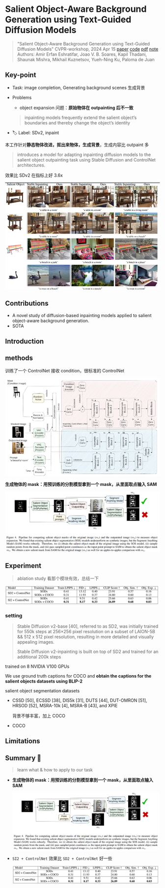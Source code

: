 # Salient Object-Aware Background Generation using Text-Guided Diffusion Models

> "Salient Object-Aware Background Generation using Text-Guided Diffusion Models" CVPR-workshop, 2024 Apr 15
> [paper](http://arxiv.org/abs/2404.10157v1) [code]() [pdf](./2024_04_CVPR-workshop_Salient-Object-Aware-Background-Generation-using-Text-Guided-Diffusion-Models.pdf) [note](./2024_04_CVPR-workshop_Salient-Object-Aware-Background-Generation-using-Text-Guided-Diffusion-Models_Note.md)
> Authors: Amir Erfan Eshratifar, Joao V. B. Soares, Kapil Thadani, Shaunak Mishra, Mikhail Kuznetsov, Yueh-Ning Ku, Paloma de Juan

## Key-point

- Task: image completion, Generating background scenes 生成背景

- Problems

  -  object expansion 问题：**原始物体在 outpainting 后不一致**

    > inpainting models frequently extend the salient object’s boundaries and thereby change the object’s identity

  

- :label: Label: SDv2, inpaint



本工作针对**静态物体改进，抠出来物体，生成背景**，生成内容比 outpaint 多

> introduces a model for adapting inpainting diffusion models to the salient object outpainting task using Stable Diffusion and ControlNet architectures.

效果比 SDv2 在指标上好 3.6x

![image-20240430154105334](docs/2024_04_CVPR-workshop_Salient-Object-Aware-Background-Generation-using-Text-Guided-Diffusion-Models_Note/image-20240430154105334.png)



## Contributions

- A novel study of diffusion-based inpainting models applied to salient object-aware background generation.
- SOTA



## Introduction

## methods

训练了一个 ControlNet 接收 condition，很标准的 ControlNet

![pipeline.png](docs/2024_04_CVPR-workshop_Salient-Object-Aware-Background-Generation-using-Text-Guided-Diffusion-Models_Note/pipeline.png)



**生成物体的 mask：用预训练的分割模型拿到一个 mask，从里面取点输入 SAM**

![pipeline_object_mask.png](docs/2024_04_CVPR-workshop_Salient-Object-Aware-Background-Generation-using-Text-Guided-Diffusion-Models_Note/pipeline_object_mask.png)



## Experiment

> ablation study 看那个模块有效，总结一下

![exp_table3.png](docs/2024_04_CVPR-workshop_Salient-Object-Aware-Background-Generation-using-Text-Guided-Diffusion-Models_Note/exp_table3.png)



### setting

> Stable Diffusion v2-base [40], referred to as SD2, was initially trained for 550k steps at 256×256 pixel resolution on a subset of LAION-5B && 512 x 512 pixel resolution, resulting in more detailed and visually appealing images.
>
> Stable Diffusion v2-inpainting is built on top of SD2 and trained for an additional 200k steps

trained on 8 NVIDIA V100 GPUs

We use ground truth captions for COCO and **obtain the captions for the salient objects datasets using BLIP-2** 



salient object segmentation datasets

- CSSD [50], ECSSD [38], DIS5k [31], DUTS [44], DUT-OMRON [51], HRSOD [52], MSRA-10k [4], MSRA-B [43], and XPIE

  背景不够丰富，加上 COCO

- COCO



## Limitations

## Summary :star2:

> learn what & how to apply to our task

- **生成物体的 mask：用预训练的分割模型拿到一个 mask，从里面取点输入 SAM**

  ![pipeline_object_mask.png](docs/2024_04_CVPR-workshop_Salient-Object-Aware-Background-Generation-using-Text-Guided-Diffusion-Models_Note/pipeline_object_mask.png)

- `SI2 + ControlNet` 效果比 `SD2 + ControlNet` 好一些

  ![exp_table3.png](docs/2024_04_CVPR-workshop_Salient-Object-Aware-Background-Generation-using-Text-Guided-Diffusion-Models_Note/exp_table3.png)

